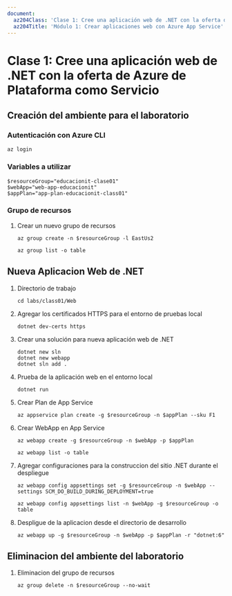 ```yaml
---
document:
  az204Class: 'Clase 1: Cree una aplicación web de .NET con la oferta de Azure de Plataforma como Servicio'
  az204Title: 'Módulo 1: Crear aplicaciones web con Azure App Service'
---
```


# Clase 1: Cree una aplicación web de .NET con la oferta de Azure de Plataforma como Servicio

## Creación del ambiente para el laboratorio

### Autenticación con Azure CLI

```pwsh
az login
```

### Variables a utilizar

```pwsh
$resourceGroup="educacionit-clase01"
$webApp="web-app-educacionit"
$appPlan="app-plan-educacionit-class01"
```

### Grupo de recursos

1. Crear un nuevo grupo de recursos
    ```pwsh
    az group create -n $resourceGroup -l EastUs2

    az group list -o table
    ```

## Nueva Aplicacion Web de .NET

1. Directorio de trabajo
    ```pwsh
    cd labs/class01/Web
    ```
1. Agregar los certificados HTTPS para el entorno de pruebas local
    ```pwsh
    dotnet dev-certs https
    ```
1. Crear una solución para nueva aplicación web de .NET
    ```pwsh
    dotnet new sln
    dotnet new webapp
    dotnet sln add .
    ```
1. Prueba de la aplicación web en el entorno local
    ```pwsh
    dotnet run
    ```
1. Crear Plan de App Service
    ```pwsh
    az appservice plan create -g $resourceGroup -n $appPlan --sku F1
    ```
1. Crear WebApp en App Service
    ```pwsh
    az webapp create -g $resourceGroup -n $webApp -p $appPlan

    az webapp list -o table
    ```
1. Agregar configuraciones para la construccion del sitio .NET durante el despliegue
    ```pwsh
    az webapp config appsettings set -g $resourceGroup -n $webApp --settings SCM_DO_BUILD_DURING_DEPLOYMENT=true

    az webapp config appsettings list -n $webApp -g $resourceGroup -o table
    ```
1. Despligue de la aplicacion desde el directorio de desarrollo
    ```pwsh
    az webapp up -g $resourceGroup -n $webApp -p $appPlan -r "dotnet:6"
    ```

## Eliminacion del ambiente del laboratorio

1. Eliminacion del grupo de recursos
    ```pwsh
    az group delete -n $resourceGroup --no-wait
    ```